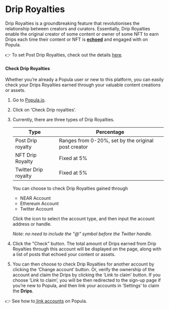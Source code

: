 # Drip Royalties

Drip Royalties is a groundbreaking feature that revolutionises the relationship between creators and curators. Essentially, Drip Royalties enable the original creator of some content or owner of some NFT to earn Drips each time their content or NFT is [**echoed**](../interactions-and-engagements/echo.md) and engaged with on Popula.

👉 To set Post Drip Royalties, check out the details [here](../interactions-and-engagements/post.md#set-post-drip-royalties).



#### Check Drip Royalties

Whether you’re already a Popula user or new to this platform, you can easily check your Drips Royalties earned through your valuable content creations or assets.

1. Go to [Popula.io](https://www.notion.so/5-2-Earn-Drips-3dfc484da8624c3e912d39ab152b5934?pvs=21).
2. Click on ‘Check Drip royalties’.
3.  Currently, there are three types of Drip Royalties.

    | Type                 | Percentage                                          |
    | -------------------- | --------------------------------------------------- |
    | Post Drip royalty    | Ranges from 0-20%, set by the original post creator |
    | NFT Drip Royalty     | Fixed at 5%                                         |
    | Twitter Drip royalty | Fixed at 5%                                         |

    You can choose to check Drip Royalties gained through

    * NEAR Account
    * Ethereum Account
    * Twitter Account

    Click the icon to select the account type, and then input the account address or handle.

    _Note: no need to include the "@" symbol before the Twitter handle._
4. Click the "Check" button. The total amount of Drips earned from Drip Royalties through this account will be displayed on the page, along with a list of posts that echoed your content or assets.
5. You can then choose to check Drip Royalties for another account by clicking the ‘Change account’ button. Or, verify the ownership of the account and claim the Drips by clicking the ‘Link to claim’ button. If you choose ‘Link to claim’, you will be then redirected to the sign-up page if you’re new to Popula, and then link your accounts in ‘Settings’ to claim the **Drips**.

👉 See how to[ link accounts](../user-profile/link-accounts.md) on Popula.
